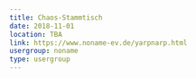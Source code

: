 ```yaml
---
title: Chaos-Stammtisch
date: 2018-11-01
location: TBA
link: https://www.noname-ev.de/yarpnarp.html
usergroup: noname
type: usergroup
---
```

